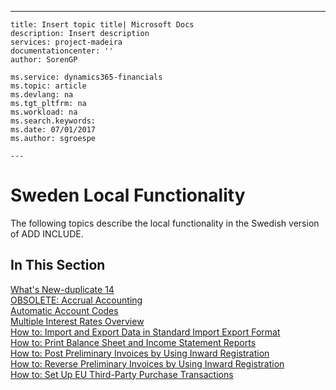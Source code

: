 ---
    title: Insert topic title| Microsoft Docs
    description: Insert description
    services: project-madeira
    documentationcenter: ''
    author: SorenGP

    ms.service: dynamics365-financials
    ms.topic: article
    ms.devlang: na
    ms.tgt_pltfrm: na
    ms.workload: na
    ms.search.keywords:
    ms.date: 07/01/2017
    ms.author: sgroespe

    ---
# Sweden Local Functionality
The following topics describe the local functionality in the Swedish version of ADD INCLUDE<!--[!INCLUDE[navnow](../../includes/navnow_md.md)]-->.  
  
## In This Section  
 [What's New-duplicate 14](../what-s-new-duplicate-14.md)  
  [OBSOLETE: Accrual Accounting](../OBSOLETE:%20Accrual%20Accounting.md)  
  [Automatic Account Codes](../automatic-account-codes.md)  
  [Multiple Interest Rates Overview](../multiple-interest-rates-overview.md)  
  [How to: Import and Export Data in Standard Import Export Format](../how-to-import-and-export-data-in-standard-import-export-format.md)  
  [How to: Print Balance Sheet and Income Statement Reports](../how-to-print-balance-sheet-and-income-statement-reports.md)  
  [How to: Post Preliminary Invoices by Using Inward Registration](../how-to-post-preliminary-invoices-by-using-inward-registration.md)  
  [How to: Reverse Preliminary Invoices by Using Inward Registration](../how-to-reverse-preliminary-invoices-by-using-inward-registration.md)  
  [How to: Set Up EU Third-Party Purchase Transactions](../how-to-set-up-eu-third-party-purchase-transactions.md)